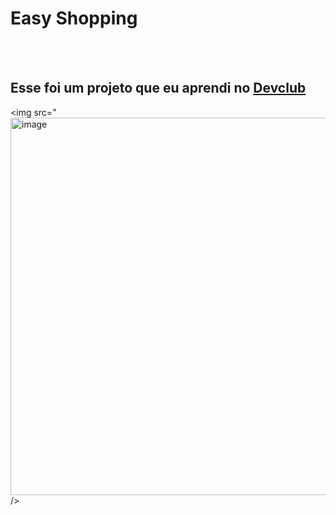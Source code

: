 <h1> Easy Shopping </h1>
<br>
<br>
<h2> Esse foi um projeto que eu aprendi no <a href="https://rodolfomori.com.br/devclub">Devclub</a></h2>

<img src="<img width="1359" height="604" alt="image" src="https://github.com/user-attachments/assets/4a67627a-b4a1-4883-82fe-d09a85be4add" />
 />
>
